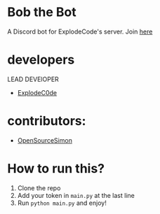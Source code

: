 # Bob the Bot
A Discord bot for ExplodeCode's server. Join [here](https://discord.gg/jWS24SryVx)

# developers


LEAD DEVElOPER
<ul>
<li><a href="">ExplodeC0de</a></li>
</ul>


# contributors:
<ul>
<li><a href="https://github.com/OpenSourceSimon">OpenSourceSimon</a></li>
</ul>


# How to run this?
1. Clone the repo
2. Add your token in `main.py` at the last line
3. Run `python main.py` and enjoy!
